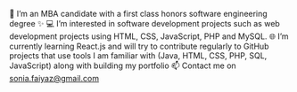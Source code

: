 💼 I’m an MBA candidate with a first class honors software engineering degree ✨
💻 I’m interested in software development projects such as web development projects using HTML, CSS, JavaScript, PHP and MySQL. 
🌐 I’m currently learning React.js and will try to contribute regularly to GitHub projects that use tools I am familiar with (Java, HTML, CSS, PHP, SQL, JavaScript) 
along with building my portfolio 
📫 Contact me on sonia.faiyaz@gmail.com
<!---
snjsyed/snjsyed is a ✨ special ✨ repository because its `README.md` (this file) appears on your GitHub profile.
You can click the Preview link to take a look at your changes.
--->
